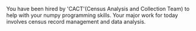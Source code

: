 You have been hired by 'CACT'(Census Analysis and Collection Team) to help with your numpy programming skills. Your major work for today involves census record management and data analysis.
